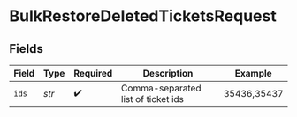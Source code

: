# BulkRestoreDeletedTicketsRequest


## Fields

| Field                              | Type                               | Required                           | Description                        | Example                            |
| ---------------------------------- | ---------------------------------- | ---------------------------------- | ---------------------------------- | ---------------------------------- |
| `ids`                              | *str*                              | :heavy_check_mark:                 | Comma-separated list of ticket ids | 35436,35437                        |